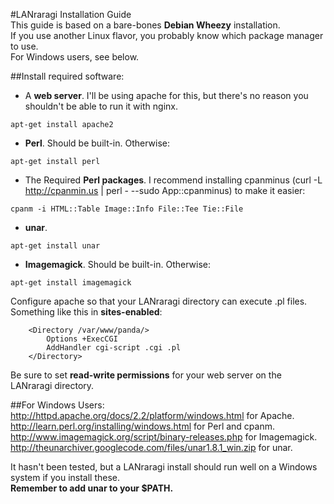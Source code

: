 #LANraragi Installation Guide  
This guide is based on a bare-bones **Debian Wheezy** installation.  
If you use another Linux flavor, you probably know which package manager to use.  
For Windows users, see below.  

##Install required software:  

* A **web server**. I'll be using apache for this, but there's no reason you shouldn't be able to run it with nginx.  
```
apt-get install apache2
```

* **Perl**. Should be built-in. Otherwise:  
```
apt-get install perl
```

* The Required **Perl packages**. I recommend installing cpanminus (curl -L http://cpanmin.us | perl - --sudo App::cpanminus) to make it easier: 
``` 
cpanm -i HTML::Table Image::Info File::Tee Tie::File  
```
* **unar**. 
```
apt-get install unar
```

* **Imagemagick**. Should be built-in. Otherwise:  
```
apt-get install imagemagick
```

Configure apache so that your LANraragi directory can execute .pl files.  
Something like this in **sites-enabled**:  
```
	<Directory /var/www/panda/>
		Options +ExecCGI
		AddHandler cgi-script .cgi .pl
	</Directory>
```

Be sure to set **read-write permissions** for your web server on the LANraragi directory.  

##For Windows Users:  
http://httpd.apache.org/docs/2.2/platform/windows.html for Apache.  
http://learn.perl.org/installing/windows.html for Perl and cpanm.  
http://www.imagemagick.org/script/binary-releases.php for Imagemagick.  
http://theunarchiver.googlecode.com/files/unar1.8.1_win.zip for unar.  

It hasn't been tested, but a LANraragi install should run well on a Windows system if you install these.  
**Remember to add unar to your $PATH.**